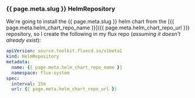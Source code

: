 ### {{ page.meta.slug }} HelmRepository

We're going to install the {{ page.meta.slug }} helm chart from the [{{ page.meta.helm_chart_repo_name }}]({{ page.meta.helm_chart_repo_url }}) repository, so I create the following in my flux repo (*assuming it doesn't already exist*):

```yaml title="/bootstrap/helmrepositories/helmrepository-{{ page.meta.helm_chart_repo_name }}.yaml"
apiVersion: source.toolkit.fluxcd.io/v1beta1
kind: HelmRepository
metadata:
  name: {{ page.meta.helm_chart_repo_name }}
  namespace: flux-system
spec:
  interval: 15m
  url: {{ page.meta.helm_chart_repo_url }}
```
